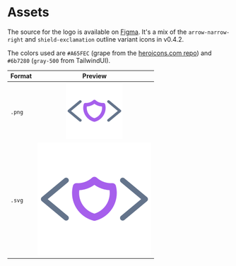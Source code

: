 # Assets

The source for the logo is available on [Figma](https://www.figma.com/file/FBPemu54a3c2fWO55x8bDr/heroicons-tag-helper).
It's a mix of the `arrow-narrow-right` and `shield-exclamation` outline variant icons in v0.4.2.

The colors used are `#A65FEC` (grape from the [heroicons.com repo](https://github.com/tailwindlabs/heroicons.com/blob/015d9ece75b1ad1fe44e82914777f2c5170d4e74/tailwind.config.js#L27)) and `#6b7280` (`gray-500` from TailwindUI).

Format | Preview
:-- | :--:
`.png` | ![Logo preview](logo.png)
`.svg` | ![Logo preview](logo.svg)
